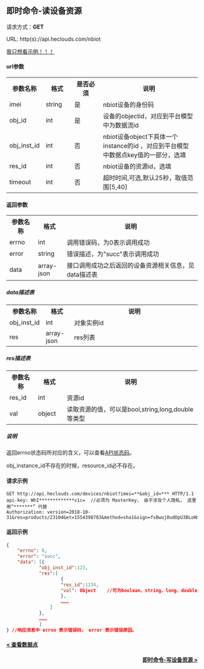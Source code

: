 ﻿即时命令-读设备资源
---
请求方式：**GET**

URL: http(s)://api.heclouds.com/nbiot

[我只想看示例！！！](#1)

#### url参数

<table>
<tr><th width="15%">参数名称</th><th width="15%">格式</th><th width="15%">是否必须</th><th>说明</th></tr>
<tr><td>imei</td><td>string</td><td>是</td><td>nbiot设备的身份码</td></tr>
<tr><td>obj_id</td><td>int</td><td>是</td><td>设备的objectid，对应到平台模型中为数据流id</td></tr>
<tr><td>obj_inst_id</td><td>int</td><td>否</td><td>nbiot设备object下具体一个instance的id ，对应到平台模型中数据点key值的一部分，选填</td></tr>
<tr><td>res_id</td><td>int</td><td>否</td><td> nbiot设备的资源id，选填</td></tr>
<tr><td>timeout</td><td>int</td><td>否</td><td>超时时间,可选,默认25秒，取值范围[5,40]</td></tr>
</table>

#### 返回参数

<table>
<tr><th width="15%">参数名称</th><th width="15%">格式</th><th width="70%">说明</th></tr>
<tr><td>errno</td><td>int</td><td>调用错误码，为0表示调用成功</td></tr>
<tr><td>error</td><td>string </td><td>错误描述，为"succ"表示调用成功</td></tr>
<tr><td>data</td><td>array-json </td><td>接口调用成功之后返回的设备资源相关信息，见data描述表</td></tr>
</table>

##### data描述表

<table>
<tr><th width="15%">参数名称</th><th width="15%">格式</th><th width="70%">说明</th></tr>
<tr><td>obj_inst_id</td><td>int</td><td>对象实例id</td></tr>
<tr><td>res</td><td>array-json </td><td>res列表</td></tr>
</table>

##### res描述表

<table>
<tr><th width="15%">参数名称</th><th width="15%">格式</th><th width="70%">说明</th></tr>
<tr><td>res_id</td><td>int</td><td>资源id</td></tr>
<tr><td>val</td><td>object</td><td>读取资源的值，可以是bool,string,long,double等类型</td></tr>
</table>

##### 说明

返回errno状态码所对应的含义，可以查看[API状态码](/book/application-develop/Error_codes.md)。

obj_instance_id不存在的时候，resource_id必不存在。

<h4 id="1">请求示例</h4>

```text
GET http://api.heclouds.com/devices/nbiot?imei=**&obj_id=*** HTTP/1.1
api-key: WhI*************v1c=  //必须为 MasterKey， 由于涉及个人隐私， 这里用“*******” 代替
Authorization: version=2018-10-31&res=products/23104&et=1554398783&method=sha1&sign=fsBwuj0udOpU3BLoHmpbFwyIo30=

```

#### 返回示例
```json
{
	"errno": 0,
	"error": "succ",
	"data": [{
			"obj_inst_id":123,
			"res":[
					{
					"res_id":1234,
					"val": Object    //可为boolean、string、long、double类型数据
					},
					………
				]
			},
			………
			]
} //响应消息中 errno 表示错误码， error 表示错误原因。
```

#### [< 查看数据点](/book/application-develop/list/21check-datapoint.md)
#### [<div style="text-align: right">即时命令-写设备资源 ></div>](/book/application-develop/list/5rt-write-device-resources.md)